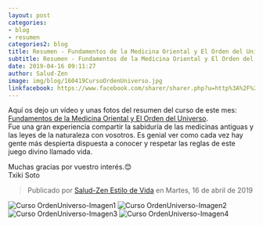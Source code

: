 ```yaml
---
layout: post
categories:
- blog
- resumen
categories2: blog
title: Resumen - Fundamentos de la Medicina Oriental y El Orden del Universo
subtitle: Resumen - Fundamentos de la Medicina Oriental y El Orden del Universo
date: 2019-04-16 09:11:27
author: Salud-Zen
image: img/blog/160419CursoOrdenUniverso.jpg
linkfacebook: https://www.facebook.com/sharer/sharer.php?u=http%3A%2F%2Fww.salud-zen.com%2Fblog%2F2019%2F04%2F16%2Fcursos-resumen-orden-universo.html&amp;src=sdkpreparse
---
```

Aquí os dejo un vídeo y unas fotos del resumen del curso de este mes: [Fundamentos de la Medicina Oriental y El Orden del Universo][curso].   
Fue una gran experiencia compartir la sabiduría de las medicinas antiguas y las leyes de la naturaleza con vosotros. Es genial ver como cada vez hay gente más despierta dispuesta a conocer y respetar las reglas de este juego divino llamado vida.   

Muchas gracias por vuestro interés.😊   
Txiki Soto

<div class="fb-video" data-href="https://www.facebook.com/saludzen.estilodevida/videos/2384478218450468/" data-width="500" data-show-text="false"><blockquote cite="https://developers.facebook.com/saludzen.estilodevida/videos/2384478218450468/" class="fb-xfbml-parse-ignore"><a href="https://developers.facebook.com/saludzen.estilodevida/videos/2384478218450468/"></a><p></p>Publicado por <a href="https://www.facebook.com/saludzen.estilodevida">Salud-Zen Estilo de Vida</a> en Martes, 16 de abril de 2019</blockquote></div>

![Curso OrdenUniverso-Imagen1][img1]
![Curso OrdenUniverso-Imagen2][img2]
![Curso OrdenUniverso-Imagen3][img3]
![Curso OrdenUniverso-Imagen4][img4]


[curso]:{{site.url}}{{site.baseurl}}evento/2019/04/06/curso-orden-universo.html


[img1]:{{site.url}}{{site.baseurl}}/img/blog/160419CursoOrdenUniverso_1.jpg

[img2]:{{site.url}}{{site.baseurl}}/img/blog/160419CursoOrdenUniverso_2.jpg

[img3]:{{site.url}}{{site.baseurl}}/img/blog/160419CursoOrdenUniverso_3.jpg
[img4]:{{site.url}}{{site.baseurl}}/img/blog/160419CursoOrdenUniverso_4.jpg
